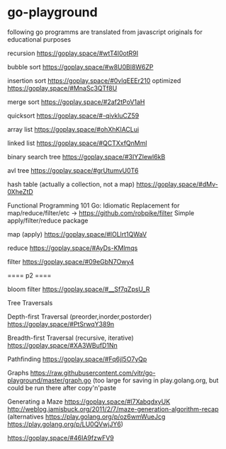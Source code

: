 # go-playground

following go programms are translated from javascript originals for educational purposes

recursion https://goplay.space/#wtT4I0otR9I

bubble sort https://goplay.space/#w8U0Bl8W6ZP

insertion sort https://goplay.space/#0vlqEEEr210 optimized https://goplay.space/#MnaSc3QTf8U

merge sort https://goplay.space/#2af2tPoV1aH

quicksort https://goplay.space/#-qivkluCZ59

array list https://goplay.space/#ohXhKIACLui

linked list https://goplay.space/#QCTXxfQnMml

binary search tree https://goplay.space/#3IYZIewl6kB

avl tree https://goplay.space/#grUtumvU0T6

hash table (actually a collection, not a map) https://goplay.space/#dMv-0XheZtD

Functional Programming 101
Go: Idiomatic Replacement for map/reduce/filter/etc ->  https://github.com/robpike/filter Simple apply/filter/reduce package

map (apply) https://goplay.space/#lOLlrt1QWaV

reduce https://goplay.space/#AyDs-KMlmqs

filter https://goplay.space/#09eGbN7Owy4


==== p2 ====

bloom filter https://goplay.space/#__Sf7qZpsU_R

Tree Traversals

Depth-first Traversal (preorder,inorder,postorder) https://goplay.space/#PtSrwqY389n

Breadth-first Traversal (recursive, iterative) https://goplay.space/#XA3WBufD1Nn

Pathfinding https://goplay.space/#Fq6jI5O7yQp

Graphs https://raw.githubusercontent.com/vitr/go-playground/master/graph.go (too large for saving in play.golang.org, but could be run there after copy'n'paste

Generating a Maze https://goplay.space/#l7XabqdxyUK  http://weblog.jamisbuck.org/2011/2/7/maze-generation-algorithm-recap
 (alternatives https://play.golang.org/p/oz6wmWueJcg https://play.golang.org/p/LU0QVwjJY6)
 
 
 
 https://goplay.space/#46IA9fzwFV9
 
